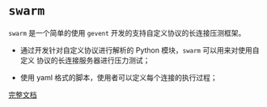 `swarm`
=======


`swarm` 是一个简单的使用 `gevent` 开发的支持自定义协议的长连接压测框架。

* 通过开发针对自定义协议进行解析的 Python 模块，`swarm` 可以用来对使用自定义
协议的长连接服务器进行压力测试；

* 使用 yaml 格式的脚本，使用者可以定义每个连接的执行过程；


[完整文档](https://github.com/duhoobo/swarm/blob/master/README.md)
